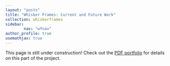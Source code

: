 ```yaml
---
layout: "posts"
title: "Whisker Frames: Current and Future Work"
collection: whiskerframes
sidebar:
        nav: "wfnav"
author_profile: true
usemathjax: true
---
```


This page is still under construction! Check out the [PDF portfolio](/portfolio.pdf) for details on this part of the project. 